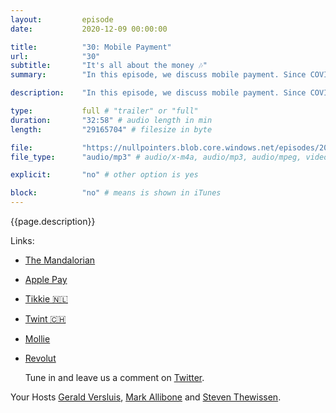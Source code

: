 ```yaml
---
layout:         episode
date: 			2020-12-09 00:00:00

title: 			"30: Mobile Payment"
url:            "30"
subtitle: 		"It's all about the money 🎶"
summary: 		"In this episode, we discuss mobile payment. Since COVID-19 has made contactless payment the prefered standard, so has mobile payment been used by more and more people. In this episode, we discuss mobile payment challenges in our everyday life as humans, tech-enthusiasts and developers."

description: 	"In this episode, we discuss mobile payment. Since COVID-19 has made contactless payment the prefered standard, so has mobile payment been used by more and more people. In this episode, we discuss mobile payment challenges in our everyday life as humans, tech-enthusiasts and developers."

type:			full # "trailer" or "full"
duration: 		"32:58" # audio length in min
length: 		"29165704" # filesize in byte

file: 			"https://nullpointers.blob.core.windows.net/episodes/20201209_MobilePayment.mp3"
file_type: 		"audio/mp3" # audio/x-m4a, audio/mp3, audio/mpeg, video/quicktime, video/mp4, video/x-m4v, application/pdf, and document/x-epub

explicit: 		"no" # other option is yes

block: 			"no" # means is shown in iTunes
---
```


{{page.description}}

Links:
- [The Mandalorian](https://en.wikipedia.org/wiki/The_Mandalorian)

- [Apple Pay](https://www.apple.com/apple-pay/)

- [Tikkie 🇳🇱](https://www.tikkie.me/)

- [Twint 🇨🇭](https://www.twint.ch/en/)

- [Mollie](https://www.mollie.com/en)

- [Revolut](https://www.revolut.com)

  Tune in and leave us a comment on [Twitter](https://twitter.com/nullpointersio).

Your Hosts [Gerald Versluis](https://twitter.com/jfversluis), [Mark Allibone](https://twitter.com/mallibone) and [Steven Thewissen](https://twitter.com/devnl).
